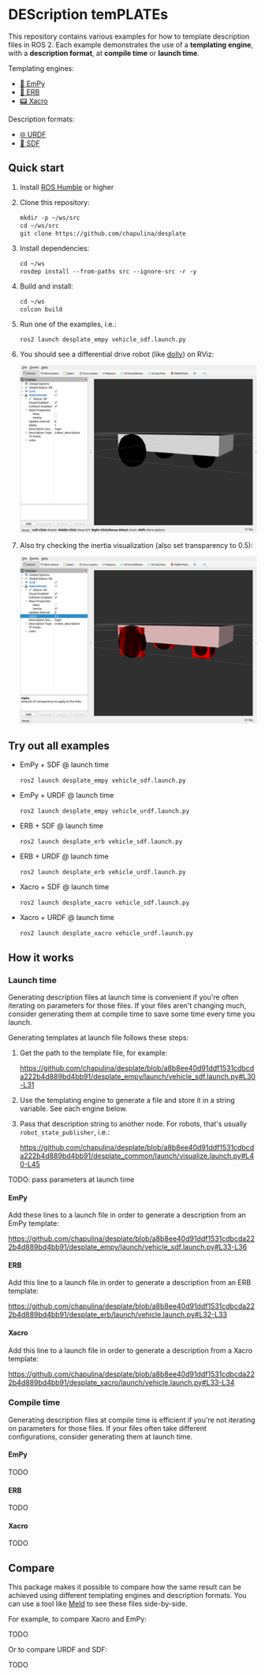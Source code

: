 # DEScription temPLATEs

This repository contains various examples for how to template
description files in ROS 2. Each example demonstrates the
use of a **templating engine**, with a **description format**,
at **compile time** or **launch time**.

Templating engines:

* [🐍 EmPy](https://pypi.org/project/empy/)
* [💎 ERB](https://docs.ruby-lang.org/en/2.3.0/ERB.html)
* [📟 Xacro](http://wiki.ros.org/xacro)

Description formats:

* [🌐 URDF](https://wiki.ros.org/urdf)
* [🌱 SDF](http://sdformat.org/)

## Quick start

1. Install [ROS Humble](https://docs.ros.org/en/humble/Installation.html) or higher

1. Clone this repository:

    ```
    mkdir -p ~/ws/src
    cd ~/ws/src
    git clone https://github.com/chapulina/desplate
    ```

1. Install dependencies:

    ```
    cd ~/ws
    rosdep install --from-paths src --ignore-src -r -y
    ```

1. Build and install:

    ```
    cd ~/ws
    colcon build
    ```

1. Run one of the examples, i.e.:

    ```
    ros2 launch desplate_empy vehicle_sdf.launch.py
    ```

1. You should see a differential drive robot (like [dolly](https://github.com/chapulina/dolly)) on RViz:

    ![vehicle_rviz](images/vehicle_rviz.png)

1. Also try checking the inertia visualization (also set transparency to 0.5):

    ![vehicle_rviz](images/vehicle_rviz_inertia.png)

## Try out all examples

* EmPy + SDF @ launch time

    `ros2 launch desplate_empy vehicle_sdf.launch.py`

* EmPy + URDF @ launch time

    `ros2 launch desplate_empy vehicle_urdf.launch.py`

* ERB + SDF @ launch time

    `ros2 launch desplate_erb vehicle_sdf.launch.py`

* ERB + URDF @ launch time

    `ros2 launch desplate_erb vehicle_urdf.launch.py`

* Xacro + SDF @ launch time

    `ros2 launch desplate_xacro vehicle_sdf.launch.py`

* Xacro + URDF @ launch time

    `ros2 launch desplate_xacro vehicle_urdf.launch.py`

## How it works

### Launch time

Generating description files at launch time is convenient if you're often
iterating on parameters for those files. If your files aren't changing much,
consider generating them at compile time to save some time every time you
launch.

Generating templates at launch file follows these steps:

1. Get the path to the template file, for example:

    https://github.com/chapulina/desplate/blob/a8b8ee40d91ddf1531cdbcda222b4d889bd4bb91/desplate_empy/launch/vehicle_sdf.launch.py#L30-L31

1. Use the templating engine to generate a file and store it in a string variable.
   See each engine below.

1. Pass that description string to another node. For robots, that's usually
   `robot_state_publisher`, i.e.:

    https://github.com/chapulina/desplate/blob/a8b8ee40d91ddf1531cdbcda222b4d889bd4bb91/desplate_common/launch/visualize.launch.py#L40-L45

TODO: pass parameters at launch time

#### EmPy

Add these lines to a launch file in order to generate a description from an
EmPy template:

https://github.com/chapulina/desplate/blob/a8b8ee40d91ddf1531cdbcda222b4d889bd4bb91/desplate_empy/launch/vehicle_sdf.launch.py#L33-L36

#### ERB

Add this line to a launch file in order to generate a description from an
ERB template:

https://github.com/chapulina/desplate/blob/a8b8ee40d91ddf1531cdbcda222b4d889bd4bb91/desplate_erb/launch/vehicle.launch.py#L32-L33

#### Xacro

Add this line to a launch file in order to generate a description from a
Xacro template:

https://github.com/chapulina/desplate/blob/a8b8ee40d91ddf1531cdbcda222b4d889bd4bb91/desplate_xacro/launch/vehicle.launch.py#L33-L34

### Compile time

Generating description files at compile time is efficient if you're not
iterating on parameters for those files. If your files often take different
configurations, consider generating them at launch time.

#### EmPy

TODO

#### ERB

TODO

#### Xacro

TODO

## Compare

This package makes it possible to compare how the same result can be achieved
using different templating engines and description formats. You can use a tool
like [Meld](https://meldmerge.org/) to see these files side-by-side.

For example, to compare Xacro and EmPy:

TODO

Or to compare URDF and SDF:

TODO



